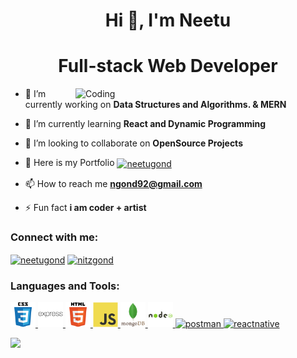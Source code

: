 <h1 align="center">Hi 👋, I'm Neetu </h1>
<h1 align="center">Full-stack Web Developer</h1>

<img align="right" alt="Coding" width="400" src="https://res.cloudinary.com/practicaldev/image/fetch/s--2bZIjPGC--/c_limit%2Cf_auto%2Cfl_progressive%2Cq_66%2Cw_880/https://dev-to-uploads.s3.amazonaws.com/i/d4tvukbt5mra37cvwklk.gif">

- 🔭 I’m currently working on **Data Structures and Algorithms. & MERN**

- 🌱 I’m currently learning **React and Dynamic Programming**

- 👯 I’m looking to collaborate on **OpenSource Projects**

- 🤝 Here is my Portfolio <a href="https://my-porfolio-pdm5pnm5s-neetugond.vercel.app/" target="blank"><img align="center" src="https://icon-library.com/images/icon-portfolio/icon-portfolio-16.jpg" alt="neetugond" height="20" width="30" /></a>

- 📫 How to reach me **ngond92@gmail.com**

- ⚡ Fun fact **i am coder + artist**

<h3 align="left">Connect with me:</h3>
<p align="left">
<a href="https://www.linkedin.com/in/neetu-gond-104992230/" target="blank"><img align="center" src="https://raw.githubusercontent.com/rahuldkjain/github-profile-readme-generator/master/src/images/icons/Social/linked-in-alt.svg" alt="neetugond" height="30" width="40" /></a>
<a href="https://www.instagram.com/nitzgond/" target="blank"><img align="center" src="https://raw.githubusercontent.com/rahuldkjain/github-profile-readme-generator/master/src/images/icons/Social/instagram.svg" alt="nitzgond" height="30" width="40" /></a>
</p>

<h3 align="left">Languages and Tools:</h3>
<p align="left"> <a href="https://www.w3schools.com/css/" target="_blank" rel="noreferrer"> <img src="https://raw.githubusercontent.com/devicons/devicon/master/icons/css3/css3-original-wordmark.svg" alt="css3" width="40" height="40"/> </a> <a href="https://expressjs.com" target="_blank" rel="noreferrer"> <img src="https://raw.githubusercontent.com/devicons/devicon/master/icons/express/express-original-wordmark.svg" alt="express" width="40" height="40"/> </a> <a href="https://www.w3.org/html/" target="_blank" rel="noreferrer"> <img src="https://raw.githubusercontent.com/devicons/devicon/master/icons/html5/html5-original-wordmark.svg" alt="html5" width="40" height="40"/> </a> <a href="https://developer.mozilla.org/en-US/docs/Web/JavaScript" target="_blank" rel="noreferrer"> <img src="https://raw.githubusercontent.com/devicons/devicon/master/icons/javascript/javascript-original.svg" alt="javascript" width="40" height="40"/> </a> <a href="https://www.mongodb.com/" target="_blank" rel="noreferrer"> <img src="https://raw.githubusercontent.com/devicons/devicon/master/icons/mongodb/mongodb-original-wordmark.svg" alt="mongodb" width="40" height="40"/> </a> <a href="https://nodejs.org" target="_blank" rel="noreferrer"> <img src="https://raw.githubusercontent.com/devicons/devicon/master/icons/nodejs/nodejs-original-wordmark.svg" alt="nodejs" width="40" height="40"/> </a> <a href="https://postman.com" target="_blank" rel="noreferrer"> <img src="https://www.vectorlogo.zone/logos/getpostman/getpostman-icon.svg" alt="postman" width="40" height="40"/> </a> <a href="https://reactnative.dev/" target="_blank" rel="noreferrer"> <img src="https://reactnative.dev/img/header_logo.svg" alt="reactnative" width="40" height="40"/> </a> </p>

<img src="https://github-readme-stats.vercel.app/api?username=neetugond&&show_icons=true&title_color=ffffff&icon_color=bb2acf&text_color=daf7dc&bg_color=151515">
<!-- <div>
  <a href="https://github.com/neetugond/github-readme-activity-graph"><img alt="Neetu Gond's Activity Graph" src="https://activity-graph.herokuapp.com/graph?username=neetugond&bg_color=0D1117&color=5BCDEC&line=5BCDEC&point=FFFFFF&hide_border=true" /></a>
</div -->
